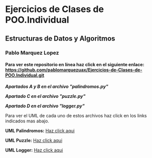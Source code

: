 # Ejercicios de Clases de POO.Individual

## Estructuras de Datos y Algoritmos

### Pablo Marquez Lopez

#### Para ver este repositorio en línea haz click en el siguiente enlace: https://github.com/pablomarquezuax/Ejercicios-de-Clases-de-POO.Individual.git

***Apartados A y B en el archivo "palindromos.py"***

***Apartado C en el archivo "puzzle.py"***

***Apartado D en el archivo "logger.py"***

Para ver el UML de cada uno de estos archivos haz click en los links indicados mas abajo.

**UML Palindromos:** [Haz click aqui](https://viewer.diagrams.net/?tags=%7B%7D&highlight=0000ff&edit=_blank&layers=1&nav=1&title=UML_Palindromo.drawio#R7VZNb8MgDP01kbrDpJJ0%2FTiu7T6lTZN62LGigSVIBDLiLOl%2B%2FZwCTaNsUnuY1sMuETwb%2B%2FFMDEG0yOo7Q%2FP0STMug3DI6iBaBmE4mY3w2wBbC1yNhhZIjGAWIi2wEp%2Fcgd6tFIwXHUfQWoLIu2CsleIxdDBqjK66bm9adrPmNOE9YBVT2UdfBYPUotNw0uL3XCSpz0zGM2vJqHd2OylSynR1AEU3QbQwWoMdZfWCy0Y7r4tdd%2FuDdU%2FMcAXHLHgmrxlZxo8whaUaFQ%2F1p769dFE%2BqCzdhl%2BoFIoZnWlHG7ZeC6NLxXgTbhhE8yoVwFc5jRtrhcVHLIVM4ozg0AXmBnj9I2Oy1wHPD9cZB7NFF79g6qRzZ8dPq7YQZOKw9KAIY4dRV%2FtkH7mVBwdOoRPUCntqLSjjigbRNcIrMEIlZ6caGf21bFFPtiAcS8w6Z%2BIDhwnsdm6hIqeqI%2BD4vWx%2BkfmbVnBZ7BpEozYJ89ouc3YfaL0WSsB6PYh7tbnwSXAbNk83N8LfMPoNkj7QxnzD4W%2Bp8aJtAYML67zBlns2BM9YO%2BAFDP5P2RHU8FIHUwrzr9ZxPQ2fVdjSThXrzK6icHjkVURmp99FOG0fUzvbwYs0uvkC) 

**UML Puzzle:** [Haz click aqui](https://viewer.diagrams.net/?tags=%7B%7D&highlight=0000ff&edit=_blank&layers=1&nav=1&title=UML_A.drawio#RzZVbb4IwFIB%2FDcn2YALUy%2FY4mdNsmS8mW%2FbY0UqbFMpKEfDXr9AWxEumWUx80fY77enh6xEdEMTlXMCUvHOEmeO7qHTAs%2BP7k8eh%2BqxBpcFo6GoQCYo08jqwoltsoF2WU4Sz3kLJOZM07cOQJwkOZY9BIXjRX7bmrH9qCiN8AFYhZIf0kyJJNH0YuR1fYBoRe7LnmkgM7WIDMgIRL3YQmDkgEJxLPYrLALPanfWi972ciLaFCZzIczZUUfY6n6Hqi4RvmwFfLpYfw4HJsoEsNw%2F8ZKqVlVUgeJ4gXGdxHTAtCJV4lcKwjhbqzhUjMmZq5qmhyYeFxOXJQr328VXbYB5jKSq1xGwAVm7VOtXzorsAz1olO%2FLHhkFz51GbutOiBsbMBZb8A0u3J2lypiRwLUngiKQxU6dOsxQmPVvjn7zu%2BumaJ3KQNb951Xau56dlY8fG1Siqv7d3GWbre5tPladT6qjFiG720b9Ptom%2BxT45UYTCR%2Bq4RmlVI8Xxg%2FqV%2BJebo%2FX3qrqxfvbdM%2Fv54fJ%2BVtPutdvEdv67wOwX)

**UML Logger:** [Haz click aqui](https://viewer.diagrams.net/?tags=%7B%7D&highlight=0000ff&edit=_blank&layers=1&nav=1&title=UML_Logger.drawio#R3VjbTuMwEP2aSPBQlEtT6CNtWVZadrUSe4GnyiQmMTh21pnSdL9%2Bx7XTNCTQIrVLxUtlH89MZs6cOHadYJyVl4rk6VcZU%2B74blw6wcTx%2FdNhH381sDBA2HcNkCgWG8irgWv2l1qwMpuxmBYNQ5CSA8ubYCSFoBE0MKKUnDfN7iVvPjUnCW0B1xHhbfQ3iyE16Fno1vhnypK0erLn2pWMVMYWKFISy%2FkaFFw4wVhJCWaUlWPKNXcVL8bv0wurq8QUFbCNw220%2BBINirNf5eVln3%2B7Sa%2F8856N8kT4zBb8gxZgE4ZFxYKSMxFTHch1gtE8ZUCvcxLp1Tm2HbEUMo4zD4c2JFVAyxdz9VYMoHKozCioBZqUKxqNi1WNN7Dzed0DryI2XeO%2FsiO27ckqdM0MDiw5byDKbxF1cCStlLaJpGBfJAUtkjgnGYnJ0bETnOsVif4Hx1v43uIKW7z9BMbZX9LiCquGJiGEs0TgOMLqqUJAc8NwAzu3CxmLY%2B0%2BUrTAkHfLUJrpXDIBy1LCkRNOdKwZyMJswTp0AUo%2B0rHkEuNOhBQ6yj3j%2FBm0g54E%2FrMXftjuyeB%2FSnnQasmVTBIk%2BL3V2z99xpTbod4uqvam3tOOrXHAtUxj9oTDBJaVG6jIiWgQOPgz01%2FA0b0U0DPi0zuF5%2BelcbPrVSDUHxUks2Yo0Soy5m6CNx%2BIcEca%2B8isCnSnOnLYT2p3JHpMlgrsRead1BkywYAR3pkkl8k0QgeoTOGNSR6a%2FLtOBl3yP9uX%2FL32GWpnkppOdS%2Bn06OW6o83tO2DCHzb1FDWRxkVBXlYp2jtzPFqnp0FfdxdY3v14WUOxbdLIg9s%2B%2FD7W24fqwPh7veP9k2CxngHtVOpIJWJFIRf1OioyVttcyVlbtl6oAALe6HWB7sml7RkcLM2vtWhTkI7m5Q28nKyqCYC69VOPffE9YYVYlyHflgBtfdy1nD%2FThVD3vRJdQma2nXBr3cU%2BZEzFdHNVzQgKqGw6bzSVoiinAB7aubxhm7jtL7ML9fW%2FhEJLv4B) 